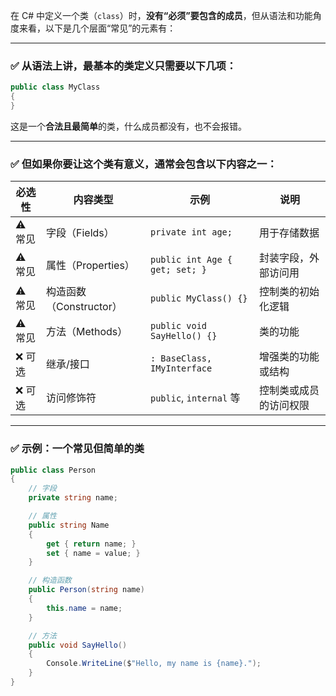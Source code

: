 在 C# 中定义一个类（`class`）时，**没有“必须”要包含的成员**，但从语法和功能角度来看，以下是几个层面“常见”的元素有：

---

### ✅ **从语法上讲，最基本的类定义只需要以下几项：**

```csharp
public class MyClass
{
}
```

这是一个**合法且最简单**的类，什么成员都没有，也不会报错。

---

### ✅ **但如果你要让这个类有意义，通常会包含以下内容之一：**

| 必选性   | 内容类型              | 示例                             | 说明          |
| ----- | ----------------- | ------------------------------ | ----------- |
| ⚠️ 常见 | 字段（Fields）        | `private int age;`             | 用于存储数据      |
| ⚠️ 常见 | 属性（Properties）    | `public int Age { get; set; }` | 封装字段，外部访问用  |
| ⚠️ 常见 | 构造函数（Constructor） | `public MyClass() {}`          | 控制类的初始化逻辑   |
| ⚠️ 常见 | 方法（Methods）       | `public void SayHello() {}`    | 类的功能        |
| ❌ 可选  | 继承/接口             | `: BaseClass, IMyInterface`    | 增强类的功能或结构   |
| ❌ 可选  | 访问修饰符             | `public`, `internal` 等         | 控制类或成员的访问权限 |

---

### ✅ 示例：一个常见但简单的类

```csharp
public class Person
{
    // 字段
    private string name;

    // 属性
    public string Name
    {
        get { return name; }
        set { name = value; }
    }

    // 构造函数
    public Person(string name)
    {
        this.name = name;
    }

    // 方法
    public void SayHello()
    {
        Console.WriteLine($"Hello, my name is {name}.");
    }
}
```
